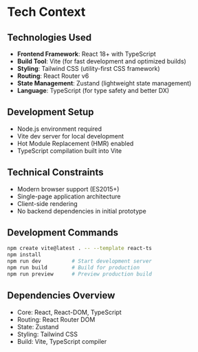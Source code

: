 # Tech Context

## Technologies Used
- **Frontend Framework**: React 18+ with TypeScript
- **Build Tool**: Vite (for fast development and optimized builds)
- **Styling**: Tailwind CSS (utility-first CSS framework)
- **Routing**: React Router v6
- **State Management**: Zustand (lightweight state management)
- **Language**: TypeScript (for type safety and better DX)

## Development Setup
- Node.js environment required
- Vite dev server for local development
- Hot Module Replacement (HMR) enabled
- TypeScript compilation built into Vite

## Technical Constraints
- Modern browser support (ES2015+)
- Single-page application architecture
- Client-side rendering
- No backend dependencies in initial prototype

## Development Commands
```bash
npm create vite@latest . -- --template react-ts
npm install
npm run dev          # Start development server
npm run build        # Build for production
npm run preview      # Preview production build
```

## Dependencies Overview
- Core: React, React-DOM, TypeScript
- Routing: React Router DOM
- State: Zustand
- Styling: Tailwind CSS
- Build: Vite, TypeScript compiler
